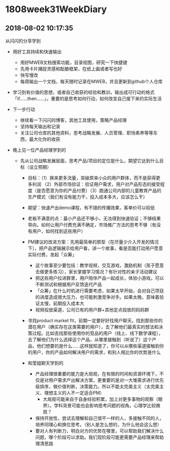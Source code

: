# 1808week31WeekDiary

## 2018-08-02 10:17:35
从闪闪的分享学到
- 用好工具持续和快速输出
    - 用好MWEB文档搜索功能，目录视图，研究一下快捷键
    - 先用卡片捕捉灵感和酝酿框架，在纸上画或者写也好
    - 快写慢改
    - 每周输出一个文档，每天随时记录在MWEB，并且更新到github个人仓库
- 学习到有价值的思想，或者自己收获的经验和教训，输出成可行动的格式「if……then……」，重要的是思考如何行动，如何改变自己接下来的实际生活
- 下一步行动
    - 继续看一下闪闪的博客，其他工具使用，策略产品经理
    - 坚持每天输出和记录
    - 关注公司仓库的其他资料，思考战略发展、人员管理、职场素养等等东西，最大化你的收获

- 晚上见一位产品经理学到的
    - 先从公司战略发展层面，思考产品/项目的定位是什么，期望它达到什么目标（设立预期）
        - 目标：（1）换来更多流量，突破原来小众的用户群体，而不是获得更多利润 （2）外部市场验证：验证用户需求，用户对产品形态的接受程度（是否愿意为你的产品付费）（3）跑通公司内部的儿童教育产品的生产模式（我们有没有能力干，投入成本多大，应该怎么干）
        - 期望：快速产出demo课程，有不错的传播效果，客单价可以较低
        - 老板不满意的点：最小产品还不够小，无法得到快速验证；不够结果导向，如何让用户付费充满不确定，市场推广方法的思考不够（有没有用户，如何找到这些用户）
        
        - PM建议的改进方案：先用最简单的原型（在尽量少介入开发的情况下），把产品逻辑展示给用户看，讲一个故事，看是否能打动用户愿意实际付费，发起「众筹」
            - 这个故事至少要包括：教学视频，交互游戏，激励机制（孩子愿意去做更多练习），家长掌握学习情况？有针对性的亲子活动建议
            - 把这些用户拉进群里，用户陪伴产品一起成长，体验小游戏，可以不断测试和根据用户反馈迭代产品
            - 「众筹」在什么时机进行需要考虑，如果太早开始，会对自己项目的进度造成很大压力，也可能刺激竞争对手。如果太晚，意味着验证太慢，前期投入成本大
            - 视频投放渠道，公司已有的用户群+其他定点投放的妈妈群

        - 寻找product market fit，前期一定要好好找用户聊天。找到那些你的潜在用户（确实存在这类需要的用户），去了解他们最真实的想法和决策过程。比如去找那些使用你的竞品的用户（线上、线下数学课程），去了解他们为什么选择这个产品，从哪里接触到（听说了）这个产品，他们想要的是什么……这样就知道了，你可以从哪些渠道接触到你的用户，你的产品如何解决用户的需求，和别人相比你的优势是什么

        - 和莹姐聊天学到的
            - 产品经理很重要的能力是大局观，在有限的时间和资源环境下，不仅是对用户需求产出解决方案，更重要的是对一大堆需求进行优先级排序，做价值判断，决策能力。所以不能太完美主义（太完美主义、理想主义的人不一定适合PM）
                - 大局观可能来自于自身经验积累，加上对更多事物的观察（眼界）。学科背景可能也会影响思考问题的视角。心理学比较微观？
            - 保持开放性，尝试去理解和自己很不一样的人，多接触不同的人，培养同理心和换位思考。（别人是怎么想的，为什么他会这么想）
            - 要对人有判断力，明白对方的优势在哪里，可以帮助我们解决什么问题，哪个阶段可以求助。我们现阶段可能更需要产品经理来帮助理清思路



